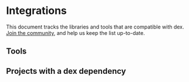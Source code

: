 # Integrations
This document tracks the libraries and tools that are compatible with dex. [Join the community](https://github.com/datamachines/dex/), and help us keep the list up-to-date.

## Tools

## Projects with a dex dependency
